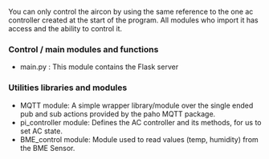 You can only control the aircon by using the same reference to the one ac controller created at the start of the program.
All modules who import it has access and the ability to control it.

### Control / main modules and functions
- main.py :
	This module contains the Flask server

### Utilities libraries and modules
- MQTT module:
	A simple wrapper library/module over the single ended pub and sub actions provided by the paho MQTT package.
- pi_controller module:
	Defines the AC controller and its methods, for us to set AC state.
- BME_control module:
	Module used to read values (temp, humidity) from the BME Sensor.